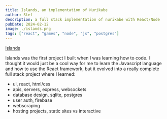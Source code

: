 ```yaml
---
title: Islands, an implementation of Nurikabe
author: Stef
description: a full stack implementation of nurikabe with React/Node
pubDate: 2024-02-12
image: ./islands.png
tags: ["react", "games", "node", "js", "postgres"]
---
```


[Islands](https://islands-94307.web.app)

Islands was the first project I built when I was learning how to code. I thought it would just be a cool way for me to learn the Javascript language and how to use the React framework, but it evolved into a really complete full stack project where I learned:
- ui, react, html/css
- apis, servers, express, websockets
- database design, sqlite, postgres
- user auth, firebase
- webscraping
- hosting projects, static sites vs interactive

